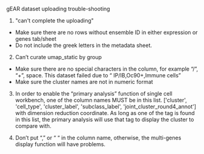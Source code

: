 ﻿gEAR dataset uploading trouble-shooting


1. "can't complete the uploading"
* Make sure there are no rows without ensemble ID in either expression or genes tab/sheet
* Do not include the greek letters in the metadata sheet.
 


 2. Can’t curate umap_static by group
* Make sure there are no special characters in the column, for example “/”, “+”, space.
This dataset failed due to “ IP/IB,Oc90+,Immune cells”
* Make sure the cluster names are not in numeric format


  



3. In order to enable the “primary analysis” function of single cell workbench, one of the column names MUST be in this list. ['cluster', 'cell_type', 'cluster_label', 'subclass_label', 'joint_cluster_round4_annot'] with dimension reduction coordinate. As long as one of the tag is found in this list, the primary analysis will use that tag to display the cluster to compare with.


4. Don’t put “,” or “ “ in the column name, otherwise, the multi-genes display function will have problems.